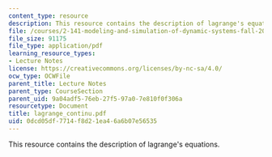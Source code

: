 ```yaml
---
content_type: resource
description: This resource contains the description of lagrange's equations.
file: /courses/2-141-modeling-and-simulation-of-dynamic-systems-fall-2006/0dcd05df7714f8d21ea46a6b07e56535_lagrange_continu.pdf
file_size: 91175
file_type: application/pdf
learning_resource_types:
- Lecture Notes
license: https://creativecommons.org/licenses/by-nc-sa/4.0/
ocw_type: OCWFile
parent_title: Lecture Notes
parent_type: CourseSection
parent_uid: 9a04adf5-76eb-27f5-97a0-7e810f0f306a
resourcetype: Document
title: lagrange_continu.pdf
uid: 0dcd05df-7714-f8d2-1ea4-6a6b07e56535
---
```

This resource contains the description of lagrange's equations.